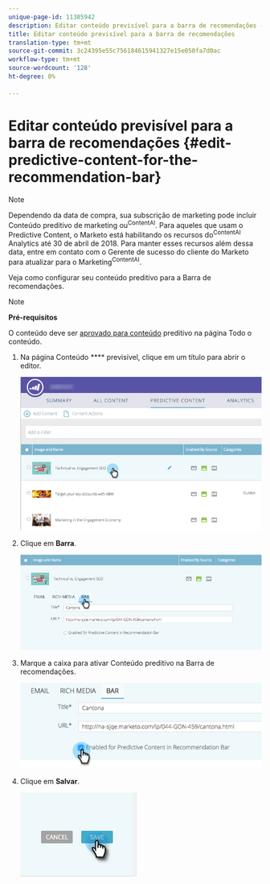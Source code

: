 ```yaml
---
unique-page-id: 11385942
description: Editar conteúdo previsível para a barra de recomendações - Documentos do marketing - Documentação do produto
title: Editar conteúdo previsível para a barra de recomendações
translation-type: tm+mt
source-git-commit: 3c24395e55c756184615941327e15e050fa7d0ac
workflow-type: tm+mt
source-wordcount: '128'
ht-degree: 0%

---
```



# Editar conteúdo previsível para a barra de recomendações {#edit-predictive-content-for-the-recommendation-bar}

>[!NOTE]
>
>Dependendo da data de compra, sua subscrição de marketing pode incluir Conteúdo preditivo de marketing ou<sup>ContentAI</sup>. Para aqueles que usam o Predictive Content, o Marketo está habilitando os recursos do<sup>ContentAI</sup> Analytics até 30 de abril de 2018. Para manter esses recursos além dessa data, entre em contato com o Gerente de sucesso do cliente do Marketo para atualizar para o Marketing<sup>ContentAI</sup>.

Veja como configurar seu conteúdo preditivo para a Barra de recomendações.

>[!NOTE]
>
>**Pré-requisitos**
>
>O conteúdo deve ser [aprovado para conteúdo](/help/marketo/product-docs/predictive-content/working-with-all-content/approve-a-title-for-predictive-content.md) preditivo na página Todo o conteúdo.

1. Na página Conteúdo **** previsível, clique em um título para abrir o editor.

   ![](assets/image2017-10-3-9-3a45-3a13.png)

1. Clique em **Barra**.

   ![](assets/image2017-10-3-9-3a45-3a48.png)

1. Marque a caixa para ativar Conteúdo preditivo na Barra de recomendações.

   ![](assets/image2017-10-3-9-3a46-3a18.png)

1. Clique em **Salvar**.

   ![](assets/save.png)
